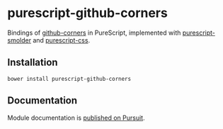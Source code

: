 # purescript-github-corners

Bindings of [github-corners](https://github.com/tholman/github-corners) in PureScript, implemented with [purescript-smolder](https://github.com/bodil/purescript-smolder) and [purescript-css](https://github.com/slamdata/purescript-css).

## Installation

```
bower install purescript-github-corners
```

## Documentation

Module documentation is [published on Pursuit](https://pursuit.purescript.org/packages/purescript-github-corners).
